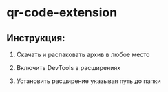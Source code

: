 # qr-code-extension

## Инструкция:

1. Скачать и распаковать архив в любое место

2. Включить DevTools в расширениях

3. Установить расширение указывая путь до папки




